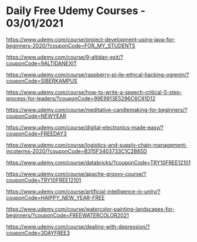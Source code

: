 # Daily Free Udemy Courses - 03/01/2021

https://www.udemy.com/course/project-development-using-java-for-beginners-2020/?couponCode=FOR_MY_STUDENTS
https://www.udemy.com/course/9-altidan-exit/?couponCode=9ALTIDANEXIT
https://www.udemy.com/course/raspberry-pi-ile-ethical-hacking-ogrenin/?couponCode=SIBERKAMPUS
https://www.udemy.com/course/how-to-write-a-speech-critical-5-step-process-for-leaders/?couponCode=99E9913E5296C6C91D12
https://www.udemy.com/course/meditative-candlemaking-for-beginners/?couponCode=NEWYEAR
https://www.udemy.com/course/digital-electronics-made-easy/?couponCode=FREEDAY3
https://www.udemy.com/course/logistics-and-supply-chain-management-incoterms-2020/?couponCode=B315F3403733C1C2B85D
https://www.udemy.com/course/databricks/?couponCode=TRY10FREE12101
https://www.udemy.com/course/apache-groovy-course/?couponCode=TRY10FREE12101
https://www.udemy.com/course/artificial-intelligence-in-unity/?couponCode=HAIPPY_NEW_YEAR-FREE
https://www.udemy.com/course/watercolor-painting-landscapes-for-beginners/?couponCode=FREEWATERCOLOR2021
https://www.udemy.com/course/dealing-with-depression/?couponCode=3DAYFREE3
